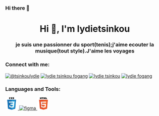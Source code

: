 ### Hi there 👋
<h1 align="center">Hi 👋, I'm lydietsinkou</h1>
<h3 align="center">je suis une passionner du sport(tenis);j'aime ecouter la musique(tout style).J'aime les voyages</h3>

<h3 align="left">Connect with me:</h3>
<p align="left">
<a href="https://twitter.com/@tsinkoulydie" target="blank"><img align="center" src="https://raw.githubusercontent.com/rahuldkjain/github-profile-readme-generator/master/src/images/icons/Social/twitter.svg" alt="@tsinkoulydie" height="30" width="40" /></a>
<a href="https://linkedin.com/in/lydie tsinkou fogang" target="blank"><img align="center" src="https://raw.githubusercontent.com/rahuldkjain/github-profile-readme-generator/master/src/images/icons/Social/linked-in-alt.svg" alt="lydie tsinkou fogang" height="30" width="40" /></a>
<a href="https://fb.com/lydie tsinkou" target="blank"><img align="center" src="https://raw.githubusercontent.com/rahuldkjain/github-profile-readme-generator/master/src/images/icons/Social/facebook.svg" alt="lydie tsinkou" height="30" width="40" /></a>
<a href="https://instagram.com/lydie fogang" target="blank"><img align="center" src="https://raw.githubusercontent.com/rahuldkjain/github-profile-readme-generator/master/src/images/icons/Social/instagram.svg" alt="lydie fogang" height="30" width="40" /></a>
</p>

<h3 align="left">Languages and Tools:</h3>
<p align="left"> <a href="https://www.w3schools.com/css/" target="_blank" rel="noreferrer"> <img src="https://raw.githubusercontent.com/devicons/devicon/master/icons/css3/css3-original-wordmark.svg" alt="css3" width="40" height="40"/> </a> <a href="https://www.figma.com/" target="_blank" rel="noreferrer"> <img src="https://www.vectorlogo.zone/logos/figma/figma-icon.svg" alt="figma" width="40" height="40"/> </a> <a href="https://www.w3.org/html/" target="_blank" rel="noreferrer"> <img src="https://raw.githubusercontent.com/devicons/devicon/master/icons/html5/html5-original-wordmark.svg" alt="html5" width="40" height="40"/> </a> </p>


